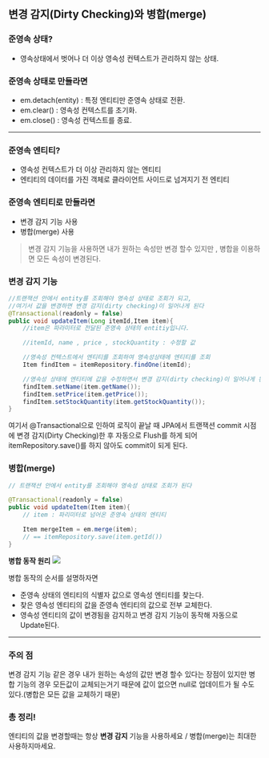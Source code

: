 ## 변경 감지(Dirty Checking)와 병합(merge)

### **준영속 상태?**

- 영속상태에서 벗어나 더 이상 영속성 컨텍스트가 관리하지 않는 상태.

### **준영속 상태로 만들라면**

- em.detach(entity) : 특정 엔티티만 준영속 상태로 전환.
- em.clear() : 영속성 컨텍스트를 초기화.
- em.close() : 영속성 컨텍스트를 종료.

---

### **준영속 엔티티?**

- 영속성 컨텍스트가 더 이상 관리하지 않는 엔티티
- 엔티티의 데이터를 가진 객체로 클라이언트 사이드로 넘겨지기 전 엔티티

### **준영속 엔티티로 만들라면**

- 변경 감지 기능 사용
- 병합(merge) 사용

> 변경 감지 기능을 사용하면 내가 원하는 속성만 변경 할수 있지만 , 병합을 이용하면 모든 속성이 변경된다.

### 변경 감지 기능

```java
//트랜잭션 안에서 entity를 조회해야 영속성 상태로 조회가 되고,
//여기서 값을 변경하면 변경 감지(dirty checking)이 일어나게 된다
@Transactional(readonly = false)
public void updateItem(Long itemId,Item item){
    //item은 파라미터로 전달된 준영속 상태의 entitiy입니다.

    //itemId, name , price , stockQuantity : 수정할 값

    //영속성 컨텍스트에서 엔티티를 조회하여 영속성상태에 엔티티를 조회
    Item findItem = itemRepository.findOne(itemId);

    //영속성 상태에 엔티티에 값을 수정하면서 변경 감지(dirty checking)이 일어나게 된다
    findItem.setName(item.getName());
    findItem.setPrice(item.getPrice());
    findItem.setStockQuantity(item.getStockQuantity());
}
```

여기서 @Transactional으로 인하여 로직이 끝날 때 JPA에서 트랜잭션 commit 시점에 변경 감지(Dirty Checking)한 후 자동으로 Flush를 하게 되어 itemRepository.save()를 하지 않아도 commit이 되게 된다.

### 병합(merge)

```java
// 트랜잭션 안에서 entity를 조회해야 영속성 상태로 조회가 된다

@Transactional(readonly = false)
public void updateItem(Item item){
    // item : 파리미터로 넘어온 준영속 상태의 엔티티

    Item mergeItem = em.merge(item);
    // == itemRepository.save(item.getId())
}
```

**병합 동작 원리**
![](https://blog.kakaocdn.net/dn/toLIq/btqBBViAn5G/bbF90GjZgP0VbzxkSl9er0/img.png)

병합 동작의 순서를 설명하자면

- 준영속 상태의 엔티티의 식별자 값으로 영속성 엔티티를 찾는다.
- 찾은 영속성 엔티티의 값을 준영속 엔티티의 값으로 전부 교체한다.
- 영속성 엔티티의 값이 변경됨을 감지하고 변경 감지 기능이 동작해 자동으로 Update된다.

---

### 주의 점

변경 감지 기능 같은 경우 내가 원하는 속성의 값만 변경 할수 있다는 장점이 있지만 병합 기능의 경우 모든값이 교체되는거기 때문에 값이 없으면 null로 업데이트가 될 수도 있다.(병합은 모든 값을 교체하기 때문)

### 총 정리!

엔티티의 값을 변경할때는 항상 **변경 감지** 기능을 사용하세요 / 병합(merge)는 최대한 사용하지마세요.
